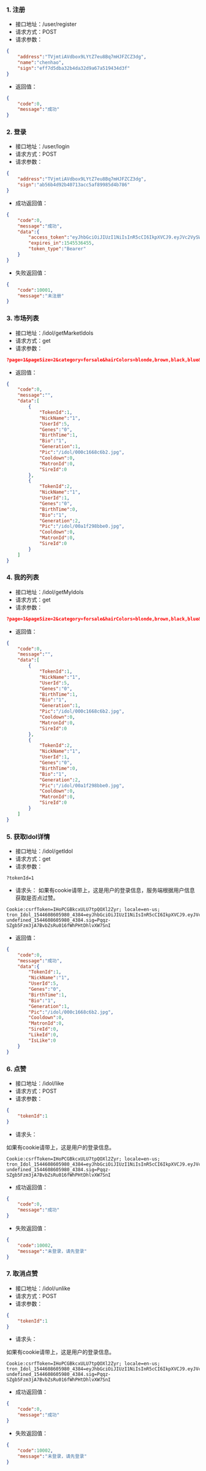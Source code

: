 ### 1. 注册
* 接口地址：/user/register
* 请求方式：POST
* 请求参数：
~~~json
{
    "address":"TVjmtiAVdbox9LYtZ7eu8Bq7mHJFZCZ3dg",
    "name":"chenhao",
    "sign":"eff7d5dba32b4da32d9a67a519434d3f"
}
~~~
* 返回值：
~~~json
{
    "code":0,
    "message":"成功"
}
~~~

### 2. 登录
* 接口地址：/user/login
* 请求方式：POST
* 请求参数：
~~~json
{
    "address":"TVjmtiAVdbox9LYtZ7eu8Bq7mHJFZCZ3dg",
    "sign":"ab56b4d92b40713acc5af89985d4b786"
}
~~~
* 成功返回值：
~~~json
{
    "code":0,
    "message":"成功",
    "data":{
        "access_token":"eyJhbGciOiJIUzI1NiIsInR5cCI6IkpXVCJ9.eyJVc2VySWQiOjUsIkFkZHJlc3MiOiJhZHNmZHNmZHNmZHMxMWRmc2RzZmEiLCJpYXQiOjE1NDU0NTAwNTUsImV4cCI6MTU0NTUzNjQ1NX0.PwUqLko45qLQKIFCy6oC8CCODK1mug_xP4PKF8GjtUI",
        "expires_in":1545536455,
        "token_type":"Bearer"
    }
}
~~~
* 失败返回值：
~~~json
{
    "code":10001,
    "message":"未注册"
}
~~~

### 3. 市场列表
* 接口地址：/idol/getMarketIdols
* 请求方式：get
* 请求参数：
~~~json
?page=1&pageSize=2&category=forsale&hairColors=blonde,brown,black,blue&eyeColors=brown,black&hairStyles=long hair,short hair&attributes=hasname,hasbio,cooldownready,dark skin,blush,smile,open mouth,hat,ribbon,glasses&filters=iteration:1~2,cooldown:ur|ssr|sr|r|n,price:1~2&sort=-id
~~~
* 返回值：
~~~json
{
    "code":0,
    "message":"",
    "data":[
        {
            "TokenId":1,
            "NickName":"1",
            "UserId":5,
            "Genes":"0",
            "BirthTime":1,
            "Bio":"1",
            "Generation":1,
            "Pic":"/idol/000c1668c6b2.jpg",
            "Cooldown":0,
            "MatronId":0,
            "SireId":0
        },
        {
            "TokenId":2,
            "NickName":"1",
            "UserId":1,
            "Genes":"0",
            "BirthTime":0,
            "Bio":"1",
            "Generation":2,
            "Pic":"/idol/00a1f298bbe0.jpg",
            "Cooldown":0,
            "MatronId":0,
            "SireId":0
        }
    ]
}
~~~

### 4. 我的列表
* 接口地址：/idol/getMyIdols
* 请求方式：get
* 请求参数：
~~~json
?page=1&pageSize=2&category=forsale&hairColors=blonde,brown,black,blue&eyeColors=brown,black&hairStyles=long hair,short hair&attributes=hasname,hasbio,cooldownready,dark skin,blush,smile,open mouth,hat,ribbon,glasses&filters=iteration:1~2,cooldown:ur|ssr|sr|r|n,price:1~2&sort=-id
~~~
* 返回值：
~~~json
{
    "code":0,
    "message":"",
    "data":[
        {
            "TokenId":1,
            "NickName":"1",
            "UserId":5,
            "Genes":"0",
            "BirthTime":1,
            "Bio":"1",
            "Generation":1,
            "Pic":"/idol/000c1668c6b2.jpg",
            "Cooldown":0,
            "MatronId":0,
            "SireId":0
        },
        {
            "TokenId":2,
            "NickName":"1",
            "UserId":1,
            "Genes":"0",
            "BirthTime":0,
            "Bio":"1",
            "Generation":2,
            "Pic":"/idol/00a1f298bbe0.jpg",
            "Cooldown":0,
            "MatronId":0,
            "SireId":0
        }
    ]
}
~~~

### 5. 获取Idol详情
* 接口地址：/idol/getIdol
* 请求方式：get
* 请求参数：
~~~
?tokenId=1
~~~
* 请求头：
如果有cookie请带上，这是用户的登录信息，服务端根据用户信息获取是否点过赞。
~~~
Cookie:csrfToken=IHoPCGBkcxULU7tpQOXl2Zyr; locale=en-us; tron_Idol_1544608605980_4384=eyJhbGciOiJIUzI1NiIsInR5cCI6IkpXVCJ9.eyJVc2VySWQiOjUsIkFkZHJlc3MiOiJhZHNmZHNmZHNmZHMxMWRmc2RzZmEiLCJpYXQiOjE1NDUyODY2NzEsImV4cCI6MTU0NTM3MzA3MX0.cPKzSnTw96zoQFAldR1Vkma0HLG2nGgdgdpxjFgo1lY; undefined_1544608605980_4384.sig=Pqqz-SZgb5Fzm3jA7BvbZsRu016fWhPHtDhlvXW7SnI
~~~
* 返回值：
~~~json
{
    "code":0,
    "message":"成功",
    "data":{
        "TokenId":1,
        "NickName":"1",
        "UserId":5,
        "Genes":"0",
        "BirthTime":1,
        "Bio":"1",
        "Generation":1,
        "Pic":"/idol/000c1668c6b2.jpg",
        "Cooldown":0,
        "MatronId":0,
        "SireId":0,
        "LikeId":0,
        "IsLike":0
    }
}
~~~

### 6. 点赞
* 接口地址：/idol/like
* 请求方式：POST
* 请求参数：
~~~json
{
    "tokenId":1
}
~~~
* 请求头：

如果有cookie请带上，这是用户的登录信息。
~~~
Cookie:csrfToken=IHoPCGBkcxULU7tpQOXl2Zyr; locale=en-us; tron_Idol_1544608605980_4384=eyJhbGciOiJIUzI1NiIsInR5cCI6IkpXVCJ9.eyJVc2VySWQiOjUsIkFkZHJlc3MiOiJhZHNmZHNmZHNmZHMxMWRmc2RzZmEiLCJpYXQiOjE1NDUyODY2NzEsImV4cCI6MTU0NTM3MzA3MX0.cPKzSnTw96zoQFAldR1Vkma0HLG2nGgdgdpxjFgo1lY; undefined_1544608605980_4384.sig=Pqqz-SZgb5Fzm3jA7BvbZsRu016fWhPHtDhlvXW7SnI
~~~
* 成功返回值：
~~~json
{
    "code":0,
    "message":"成功"
}
~~~
* 失败返回值：
~~~json
{
    "code":10002,
    "message":"未登录，请先登录"
}
~~~

### 7. 取消点赞
* 接口地址：/idol/unlike
* 请求方式：POST
* 请求参数：
~~~json
{
    "tokenId":1
}
~~~
* 请求头：

如果有cookie请带上，这是用户的登录信息。
~~~
Cookie:csrfToken=IHoPCGBkcxULU7tpQOXl2Zyr; locale=en-us; tron_Idol_1544608605980_4384=eyJhbGciOiJIUzI1NiIsInR5cCI6IkpXVCJ9.eyJVc2VySWQiOjUsIkFkZHJlc3MiOiJhZHNmZHNmZHNmZHMxMWRmc2RzZmEiLCJpYXQiOjE1NDUyODY2NzEsImV4cCI6MTU0NTM3MzA3MX0.cPKzSnTw96zoQFAldR1Vkma0HLG2nGgdgdpxjFgo1lY; undefined_1544608605980_4384.sig=Pqqz-SZgb5Fzm3jA7BvbZsRu016fWhPHtDhlvXW7SnI
~~~
* 成功返回值：
~~~json
{
    "code":0,
    "message":"成功"
}
~~~
* 失败返回值：
~~~json
{
    "code":10002,
    "message":"未登录，请先登录"
}
~~~
